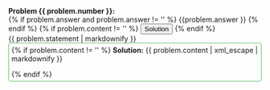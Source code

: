 <div class="ui raised segment"> 
    <div class="title">
        <b>Problem {{ problem.number }}:</b>
        <div class="ui right floated left labeled button" tabindex="0">
            {% if problem.answer and problem.answer != '' %}
            <a class="ui basic green right pointing label">
                {{problem.answer }} 
            </a>
            {% endif %}
            {% if problem.content != '' %}
            <button class="ui icon green small button">
                Solution
                <i class="dropdown icon"></i>
            </button>
            {% endif %}
        </div>    
        {{ problem.statement | markdownify }}
    </div>  
    <div class="content" 
      style="border: 1px solid rgb(93, 180, 93);padding: 5px;
          border-radius: 4px;">
        {% if problem.content != '' %}
          <b>Solution:</b>
          {{ problem.content | xml_escape | markdownify }}
        </p>
        {% endif %}
    </div>
</div>